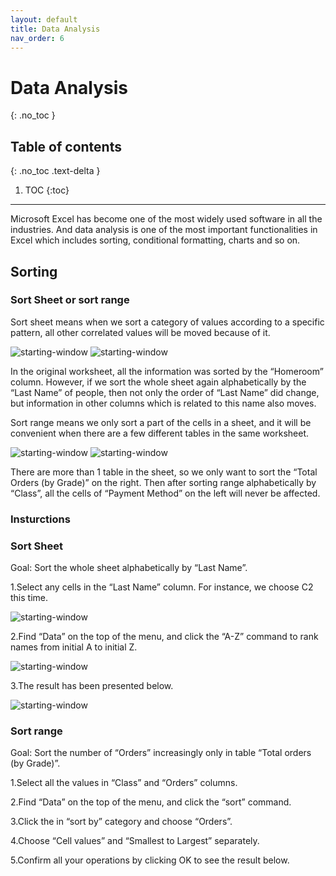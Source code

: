 ```yaml
---
layout: default
title: Data Analysis
nav_order: 6
---
```


# Data Analysis
{: .no_toc }


## Table of contents
{: .no_toc .text-delta }

1. TOC
{:toc}

---
Microsoft Excel has become one of the most widely used software in all the industries. And data analysis is one of the most important functionalities in Excel which includes sorting, conditional formatting, charts and so on.

## Sorting

### Sort Sheet or sort range

Sort sheet means when we sort a category of values according to a specific pattern, all other correlated values will be moved because of it.

![starting-window](https://github.com/Ryanwo1/Rykyha/blob/gh-pages/assets/images/data-analysis-image1.pngraw=true "starting window")
![starting-window](https://github.com/Ryanwo1/Rykyha/blob/gh-pages/assets/images/data-analysis-image2.pngraw=true "starting window")

In the original worksheet, all the information was sorted by the “Homeroom” column. However, if we sort the whole sheet again alphabetically by the “Last Name” of people, then not only the order of “Last Name” did change, but information in other columns which is related to this name also moves. 

Sort range means we only sort a part of the cells in a sheet, and it will be convenient when there are a few different tables in the same worksheet. 

![starting-window](https://github.com/Ryanwo1/Rykyha/blob/gh-pages/assets/images/data-analysis-image3.pngraw=true "starting window")
![starting-window](https://github.com/Ryanwo1/Rykyha/blob/gh-pages/assets/images/data-analysis-image4.pngraw=true "starting window")

There are more than 1 table in the sheet, so we only want to sort the “Total Orders (by Grade)” on the right. Then after sorting range alphabetically by “Class”, all the cells of “Payment Method” on the left will never be affected. 

### Insturctions
### Sort Sheet

Goal: Sort the whole sheet alphabetically by “Last Name”.

1.Select any cells in the “Last Name” column. For instance, we choose C2 this time.

![starting-window](https://github.com/Ryanwo1/Rykyha/blob/gh-pages/assets/images/data-analysis-image5.pngraw=true "starting window")

2.Find “Data” on the top of the menu, and click the “A-Z” command to rank names from initial A to initial Z. 

![starting-window](https://github.com/Ryanwo1/Rykyha/blob/gh-pages/assets/images/data-analysis-image6.pngraw=true "starting window")
 
3.The result has been presented below. 

![starting-window](https://github.com/Ryanwo1/Rykyha/blob/gh-pages/assets/images/data-analysis-image7.pngraw=true "starting window")

### Sort range

Goal: Sort the number of “Orders” increasingly only in table “Total orders (by Grade)”.

1.Select all the values in “Class” and “Orders” columns. 

2.Find “Data” on the top of the menu, and click the “sort” command. 

3.Click the  in “sort by” category and choose “Orders”. 

4.Choose “Cell values” and “Smallest to Largest” separately. 

5.Confirm all your operations by clicking OK to see the result below. 

